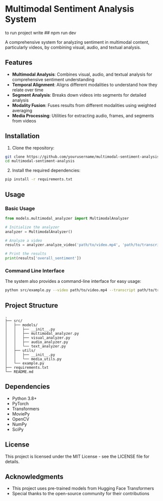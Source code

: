 # Multimodal Sentiment Analysis System
to run project write ##
npm run dev


A comprehensive system for analyzing sentiment in multimodal content, particularly videos, by combining visual, audio, and textual analysis.

## Features

- **Multimodal Analysis**: Combines visual, audio, and textual analysis for comprehensive sentiment understanding
- **Temporal Alignment**: Aligns different modalities to understand how they relate over time
- **Segment Analysis**: Breaks down videos into segments for detailed analysis
- **Modality Fusion**: Fuses results from different modalities using weighted averaging
- **Media Processing**: Utilities for extracting audio, frames, and segments from videos

## Installation

1. Clone the repository:
```bash
git clone https://github.com/yourusername/multimodal-sentiment-analysis.git
cd multimodal-sentiment-analysis
```

2. Install the required dependencies:
```bash
pip install -r requirements.txt
```

## Usage

### Basic Usage

```python
from models.multimodal_analyzer import MultimodalAnalyzer

# Initialize the analyzer
analyzer = MultimodalAnalyzer()

# Analyze a video
results = analyzer.analyze_video('path/to/video.mp4', 'path/to/transcript.txt')

# Print the results
print(results['overall_sentiment'])
```

### Command Line Interface

The system also provides a command-line interface for easy usage:

```bash
python src/example.py --video path/to/video.mp4 --transcript path/to/transcript.txt --segment-duration 30 --output results.json
```

## Project Structure

```
.
├── src/
│   ├── models/
│   │   ├── __init__.py
│   │   ├── multimodal_analyzer.py
│   │   ├── visual_analyzer.py
│   │   ├── audio_analyzer.py
│   │   └── text_analyzer.py
│   ├── utils/
│   │   ├── __init__.py
│   │   └── media_utils.py
│   └── example.py
├── requirements.txt
└── README.md
```

## Dependencies

- Python 3.8+
- PyTorch
- Transformers
- MoviePy
- OpenCV
- NumPy
- SciPy

## License

This project is licensed under the MIT License - see the LICENSE file for details.

## Acknowledgments

- This project uses pre-trained models from Hugging Face Transformers
- Special thanks to the open-source community for their contributions
